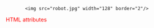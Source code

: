 `       <img src="robot.jpg" width="128" border="2"/>`

<span style="color:#F00">HTML attributes</span>